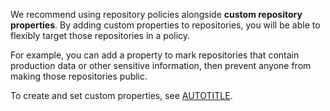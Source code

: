 We recommend using repository policies alongside **custom repository properties**. By adding custom properties to repositories, you will be able to flexibly target those repositories in a policy.

For example, you can add a property to mark repositories that contain production data or other sensitive information, then prevent anyone from making those repositories public.

To create and set custom properties, see [AUTOTITLE](/organizations/managing-organization-settings/managing-custom-properties-for-repositories-in-your-organization).
